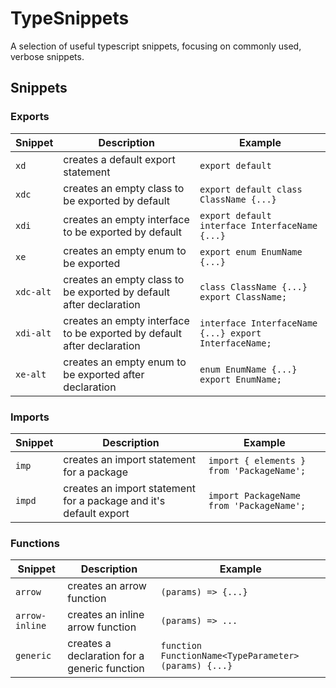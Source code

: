 # TypeSnippets

A selection of useful typescript snippets, focusing on commonly used, verbose snippets.

## Snippets

### Exports

| Snippet   | Description                                                            | Example                                               |
| --------- | ---------------------------------------------------------------------- | ----------------------------------------------------- |
| `xd`      | creates a default export statement                                     | `export default`                                      |
| `xdc`     | creates an empty class to be exported by default                       | `export default class ClassName {...}`                |
| `xdi`     | creates an empty interface to be exported by default                   | `export default interface InterfaceName {...}`        |
| `xe`      | creates an empty enum to be exported                                   | `export enum EnumName {...}`                          |
| `xdc-alt` | creates an empty class to be exported by default after declaration     | `class ClassName {...} export ClassName;`             |
| `xdi-alt` | creates an empty interface to be exported by default after declaration | `interface InterfaceName {...} export InterfaceName;` |
| `xe-alt`  | creates an empty enum to be exported after declaration                 | `enum EnumName {...} export EnumName;`                |

### Imports

| Snippet | Description                                                       | Example                                   |
| ------- | ----------------------------------------------------------------- | ----------------------------------------- |
| `imp`   | creates an import statement for a package                         | `import { elements } from 'PackageName';` |
| `impd`  | creates an import statement for a package and it's default export | `import PackageName from 'PackageName';`  |

### Functions

| Snippet        | Description                                  | Example                                              |
| -------------- | -------------------------------------------- | ---------------------------------------------------- |
| `arrow`        | creates an arrow function                    | `(params) => {...}`                                  |
| `arrow-inline` | creates an inline arrow function             | `(params) => ...`                                    |
| `generic`      | creates a declaration for a generic function | `function FunctionName<TypeParameter>(params) {...}` |
